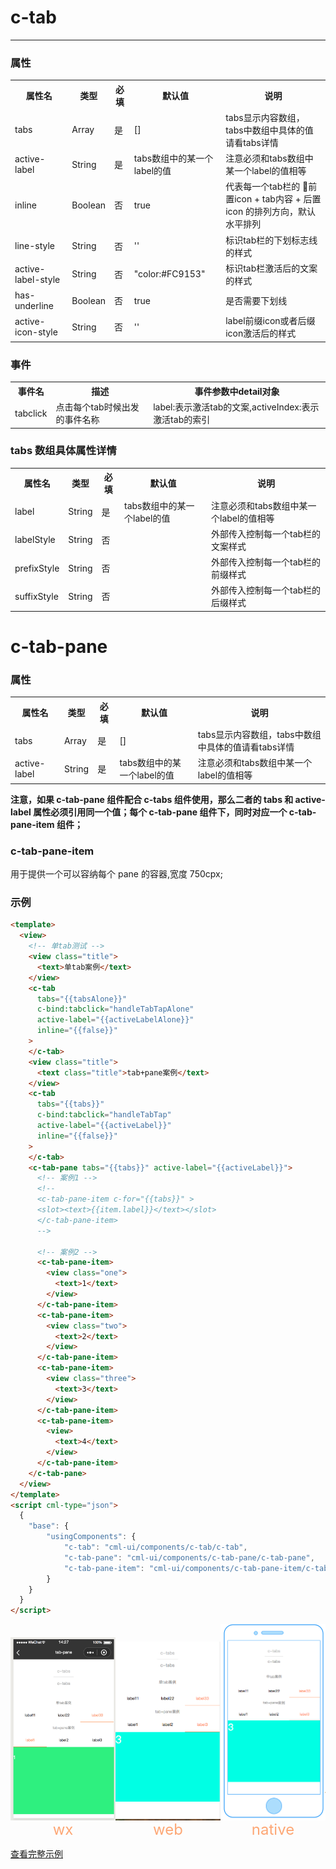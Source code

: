 # c-tab

---

### 属性

<table>
    <tr>
        <th>属性名</th>
        <th>类型</th>
        <th>必填</th>
        <th>默认值</th>
        <th>说明</th>
    </tr>
    <tr>
        <td>tabs</td>
        <td>Array</td>
        <td>是</td>
        <td>[]</td>
        <td>tabs显示内容数组，tabs中数组中具体的值请看tabs详情</td>
    </tr>
    <tr>
        <td>active-label</td>
        <td>String</td>
        <td>是</td>
        <td>tabs数组中的某一个label的值</td>
        <td>注意必须和tabs数组中某一个label的值相等</td>
    </tr>
    <tr>
        <td>inline</td>
        <td>Boolean</td>
        <td>否</td>
        <td>true</td>
        <td>代表每一个tab栏的 前置icon + tab内容 + 后置icon 的排列方向，默认水平排列</td>
    </tr>
    <tr>
        <td>line-style</td>
        <td>String</td>
        <td>否</td>
        <td>''</td>
        <td>标识tab栏的下划标志线的样式</td>
    </tr>
    <tr>
        <td>active-label-style</td>
        <td>String</td>
        <td>否</td>
        <td>"color:#FC9153"</td>
        <td>标识tab栏激活后的文案的样式</td>
    </tr>
    <tr>
        <td>has-underline</td>
        <td>Boolean</td>
        <td>否</td>
        <td>true</td>
        <td>是否需要下划线</td>
    </tr>
    <tr>
        <td>active-icon-style</td>
        <td>String</td>
        <td>否</td>
        <td>''</td>
        <td>label前缀icon或者后缀icon激活后的样式</td>
    </tr>
</table>

### 事件

<table>
    <tr>
        <th>事件名</th>
        <th>描述</th>
        <th>事件参数中detail对象</th>
    </tr>
    <tr>
        <td>tabclick</td>
        <td>点击每个tab时候出发的事件名称</td>
        <td>label:表示激活tab的文案,activeIndex:表示激活tab的索引</td>
    </tr>
</table>

### tabs 数组具体属性详情

<table>
    <tr>
        <th>属性名</th>
        <th>类型</th>
        <th>必填</th>
        <th>默认值</th>
        <th>说明</th>
    </tr>
    <tr>
        <td>label</td>
        <td>String</td>
        <td>是</td>
        <td>tabs数组中的某一个label的值</td>
        <td>注意必须和tabs数组中某一个label的值相等</td>
    </tr>
    <tr>
        <td>labelStyle</td>
        <td>String</td>
        <td>否</td>
        <td></td>
        <td>外部传入控制每一个tab栏的文案样式</td>
    </tr>
    <tr>
        <td>prefixStyle</td>
        <td>String</td>
        <td>否</td>
        <td></td>
        <td>外部传入控制每一个tab栏的前缀样式</td>
    </tr>
    <tr>
        <td>suffixStyle</td>
        <td>String</td>
        <td>否</td>
        <td></td>
        <td>外部传入控制每一个tab栏的后缀样式</td>
    </tr>
</table>

# c-tab-pane

### 属性

<table>
    <tr>
        <th>属性名</th>
        <th>类型</th>
        <th>必填</th>
        <th>默认值</th>
        <th>说明</th>
    </tr>
    <tr>
        <td>tabs</td>
        <td>Array</td>
        <td>是</td>
        <td>[]</td>
        <td>tabs显示内容数组，tabs中数组中具体的值请看tabs详情</td>
    </tr>
    <tr>
        <td>active-label</td>
        <td>String</td>
        <td>是</td>
        <td>tabs数组中的某一个label的值</td>
        <td>注意必须和tabs数组中某一个label的值相等</td>
    </tr>
</table>

**注意，如果 c-tab-pane 组件配合 c-tabs 组件使用，那么二者的 tabs 和 active-label 属性必须引用同一个值；每个 c-tab-pane 组件下，同时对应一个 c-tab-pane-item 组件；**

### c-tab-pane-item

用于提供一个可以容纳每个 pane 的容器,宽度 750cpx;

### 示例

```html
<template>
  <view>
    <!-- 单tab测试 -->
    <view class="title">
      <text>单tab案例</text>
    </view>
    <c-tab
      tabs="{{tabsAlone}}"
      c-bind:tabclick="handleTabTapAlone"
      active-label="{{activeLabelAlone}}"
      inline="{{false}}"
    >
    </c-tab>
    <view class="title">
      <text class="title">tab+pane案例</text>
    </view>
    <c-tab
      tabs="{{tabs}}"
      c-bind:tabclick="handleTabTap"
      active-label="{{activeLabel}}"
      inline="{{false}}"
    >
    </c-tab>
    <c-tab-pane tabs="{{tabs}}" active-label="{{activeLabel}}">
      <!-- 案例1 -->
      <!-- 
      <c-tab-pane-item c-for="{{tabs}}" >
      <slot><text>{{item.label}}</text></slot>
      </c-tab-pane-item> 
      -->

      <!-- 案例2 -->
      <c-tab-pane-item>
        <view class="one">
          <text>1</text>
        </view>
      </c-tab-pane-item>
      <c-tab-pane-item>
        <view class="two">
          <text>2</text>
        </view>
      </c-tab-pane-item>
      <c-tab-pane-item>
        <view class="three">
          <text>3</text>
        </view>
      </c-tab-pane-item>
      <c-tab-pane-item>
        <view>
          <text>4</text>
        </view>
      </c-tab-pane-item>
    </c-tab-pane>
  </view>
</template>
<script cml-type="json">
  {
    "base": {
        "usingComponents": {
            "c-tab": "cml-ui/components/c-tab/c-tab",
            "c-tab-pane": "cml-ui/components/c-tab-pane/c-tab-pane",
            "c-tab-pane-item": "cml-ui/components/c-tab-pane-item/c-tab-pane-item"
        }
    }
  }
</script>
```

<div style="display: flex;flex-direction: row;justify-content: space-around; align-items: flex-end;">
  <div style="display: flex;flex-direction: column;align-items: center;">
    <img src="../../../assets/c-tabs-wx.png" width="200px" height="100%" />
    <text style="color: #fda775;font-size: 24px;">wx</text>
  </div>
  <div style="display: flex;flex-direction: column;align-items: center;">
    <img src="../../../assets/c-tabs-web.png" width="200px" height="100%"/>
    <text style="color: #fda775;font-size: 24px;">web</text>
  </div>
  <div style="display: flex;flex-direction: column;align-items: center;">
    <img src="../../../assets/c-tabs-weex.png" width="200px" height="100%"/>
    <text style="color: #fda775;font-size: 24px;">native</text>
  </div>
</div>

[查看完整示例](/example/c-tab.html)
